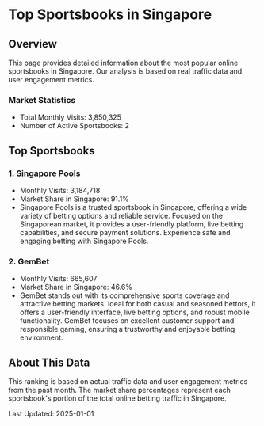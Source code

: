 # Top Sportsbooks in Singapore

## Overview
This page provides detailed information about the most popular online sportsbooks in Singapore. 
Our analysis is based on real traffic data and user engagement metrics.

### Market Statistics
- Total Monthly Visits: 3,850,325
- Number of Active Sportsbooks: 2

## Top Sportsbooks

### 1. Singapore Pools
- Monthly Visits: 3,184,718
- Market Share in Singapore: 91.1%
-  Singapore Pools is a trusted sportsbook in Singapore, offering a wide variety of betting options and reliable service. Focused on the Singaporean market, it provides a user-friendly platform, live betting capabilities, and secure payment solutions. Experience safe and engaging betting with Singapore Pools.

### 2. GemBet
- Monthly Visits: 665,607
- Market Share in Singapore: 46.6%
-  GemBet stands out with its comprehensive sports coverage and attractive betting markets. Ideal for both casual and seasoned bettors, it offers a user-friendly interface, live betting options, and robust mobile functionality. GemBet focuses on excellent customer support and responsible gaming, ensuring a trustworthy and enjoyable betting environment.


## About This Data
This ranking is based on actual traffic data and user engagement metrics from the past month. 
The market share percentages represent each sportsbook's portion of the total online betting traffic in Singapore.

Last Updated: 2025-01-01

